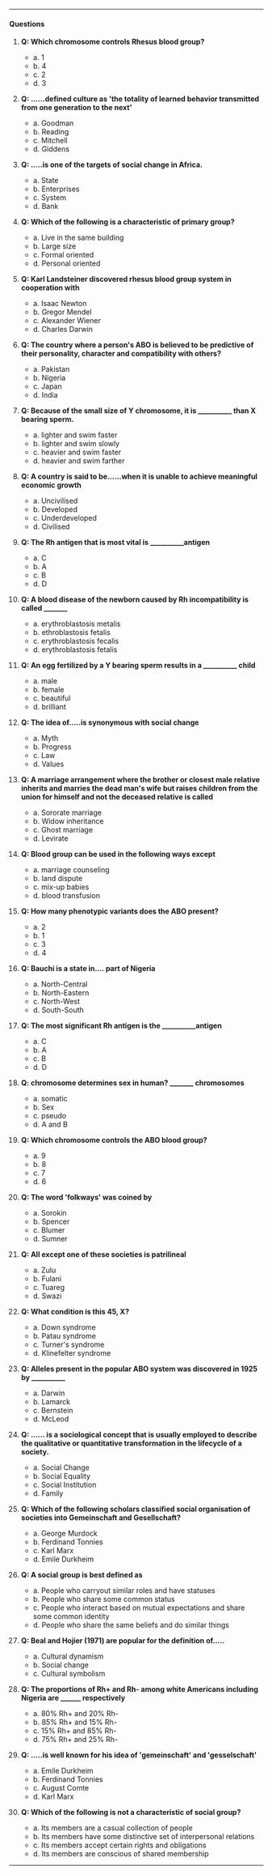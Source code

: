 

---

#### Questions

1. **Q: Which chromosome controls Rhesus blood group?**
   - a. 1  
   - b. 4  
   - c. 2  
   - d. 3  

2. **Q: ......defined culture as 'the totality of learned behavior transmitted from one generation to the next'**
   - a. Goodman  
   - b. Reading  
   - c. Mitchell  
   - d. Giddens  

3. **Q: .....is one of the targets of social change in Africa.**
   - a. State  
   - b. Enterprises  
   - c. System  
   - d. Bank  

4. **Q: Which of the following is a characteristic of primary group?**
   - a. Live in the same building  
   - b. Large size  
   - c. Formal oriented  
   - d. Personal oriented  

5. **Q: Karl Landsteiner discovered rhesus blood group system in cooperation with**
   - a. Isaac Newton  
   - b. Gregor Mendel  
   - c. Alexander Wiener  
   - d. Charles Darwin  

6. **Q: The country where a person's ABO is believed to be predictive of their personality, character and compatibility with others?**
   - a. Pakistan  
   - b. Nigeria  
   - c. Japan  
   - d. India  

7. **Q: Because of the small size of Y chromosome, it is __________ than X bearing sperm.**
   - a. lighter and swim faster  
   - b. lighter and swim slowly  
   - c. heavier and swim faster  
   - d. heavier and swim farther  

8. **Q: A country is said to be......when it is unable to achieve meaningful economic growth**
   - a. Uncivilised  
   - b. Developed  
   - c. Underdeveloped  
   - d. Civilised  

9. **Q: The Rh antigen that is most vital is __________antigen**
   - a. C  
   - b. A  
   - c. B  
   - d. D  

10. **Q: A blood disease of the newborn caused by Rh incompatibility is called _______**
    - a. erythroblastosis metalis  
    - b. ethroblastosis fetalis  
    - c. erythroblastosis fecalis  
    - d. erythroblastosis fetalis  

11. **Q: An egg fertilized by a Y bearing sperm results in a __________ child**
    - a. male  
    - b. female  
    - c. beautiful  
    - d. brilliant  

12. **Q: The idea of.....is synonymous with social change**
    - a. Myth  
    - b. Progress  
    - c. Law  
    - d. Values  

13. **Q: A marriage arrangement where the brother or closest male relative inherits and marries the dead man's wife but raises children from the union for himself and not the deceased relative is called**
    - a. Sororate marriage  
    - b. Widow inheritance  
    - c. Ghost marriage  
    - d. Levirate  

14. **Q: Blood group can be used in the following ways except**
    - a. marriage counseling  
    - b. land dispute  
    - c. mix-up babies  
    - d. blood transfusion  

15. **Q: How many phenotypic variants does the ABO present?**
    - a. 2  
    - b. 1  
    - c. 3  
    - d. 4  

16. **Q: Bauchi is a state in.... part of Nigeria**
    - a. North-Central  
    - b. North-Eastern  
    - c. North-West  
    - d. South-South  

17. **Q: The most significant Rh antigen is the __________antigen**
    - a. C  
    - b. A  
    - c. B  
    - d. D  

18. **Q: chromosome determines sex in human? _______ chromosomes**
    - a. somatic  
    - b. Sex  
    - c. pseudo  
    - d. A and B  

19. **Q: Which chromosome controls the ABO blood group?**
    - a. 9  
    - b. 8  
    - c. 7  
    - d. 6  

20. **Q: The word 'folkways' was coined by**
    - a. Sorokin  
    - b. Spencer  
    - c. Blumer  
    - d. Sumner  

21. **Q: All except one of these societies is patrilineal**
    - a. Zulu  
    - b. Fulani  
    - c. Tuareg  
    - d. Swazi  

22. **Q: What condition is this 45, X?**
    - a. Down syndrome  
    - b. Patau syndrome  
    - c. Turner's syndrome  
    - d. Klinefelter syndrome  

23. **Q: Alleles present in the popular ABO system was discovered in 1925 by __________**
    - a. Darwin  
    - b. Lamarck  
    - c. Bernstein  
    - d. McLeod  

24. **Q: ...... is a sociological concept that is usually employed to describe the qualitative or quantitative transformation in the lifecycle of a society.**
    - a. Social Change  
    - b. Social Equality  
    - c. Social Institution  
    - d. Family  

25. **Q: Which of the following scholars classified social organisation of societies into Gemeinschaft and Gesellschaft?**
    - a. George Murdock  
    - b. Ferdinand Tonnies  
    - c. Karl Marx  
    - d. Emile Durkheim  

26. **Q: A social group is best defined as**
    - a. People who carryout similar roles and have statuses  
    - b. People who share some common status  
    - c. People who interact based on mutual expectations and share some common identity  
    - d. People who share the same beliefs and do similar things  

27. **Q: Beal and Hojier (1971) are popular for the definition of.....**
    - a. Cultural dynamism  
    - b. Social change  
    - c. Cultural symbolism  

28. **Q: The proportions of Rh+ and Rh- among white Americans including Nigeria are ______ respectively**
    - a. 80% Rh+ and 20% Rh-  
    - b. 85% Rh+ and 15% Rh-  
    - c. 15% Rh+ and 85% Rh-  
    - d. 75% Rh+ and 25% Rh-  

29. **Q: .....is well known for his idea of 'gemeinschaft' and 'gesselschaft'**
    - a. Emile Durkheim  
    - b. Ferdinand Tonnies  
    - c. August Comte  
    - d. Karl Marx  

30. **Q: Which of the following is not a characteristic of social group?**
    - a. Its members are a casual collection of people  
    - b. Its members have some distinctive set of interpersonal relations  
    - c. Its members accept certain rights and obligations  
    - d. Its members are conscious of shared membership  

---